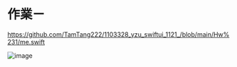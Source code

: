 # 作業ㄧ

 
https://github.com/TamTang222/1103328_yzu_swiftui_1121_/blob/main/Hw%231/me.swift

![image]([[Hw#1/selfpic.jpeg](https://github.com/TamTang222/1103328_yzu_swiftui_1121_/blob/5c34f076413820151a1ce2bf9e3cdc55770d9aac/Hw%231/selfpic.jpeg)https://github.com/TamTang222/1103328_yzu_swiftui_1121_/blob/5c34f076413820151a1ce2bf9e3cdc55770d9aac/Hw%231/selfpic.jpeg](https://github.com/TamTang222/1103328_yzu_swiftui_1121_/blob/main/Hw%231/selfpic.jpeg)https://github.com/TamTang222/1103328_yzu_swiftui_1121_/blob/main/Hw%231/selfpic.jpeg)
